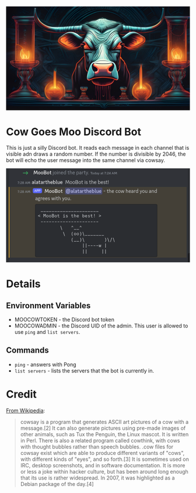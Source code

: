 ![Cow Goes Moo Banner](CowGoesMooBanner.jpg)
# Cow Goes Moo Discord Bot
This is just a silly Discord bot. It reads each message in each channel that is visible adn draws a random number. If the number is divisible by 2046, the bot will echo the user message into the same channel via cowsay.

![Cow Goes Moo is the best!](CowGoesMooIsTheBest.png)

# Details
## Environment Variables
* MOOCOWTOKEN - the Discord bot token
* MOOCOWADMIN - the Discord UID of the admin.  This user is allowed to use `ping` and `list servers`.

## Commands
* `ping` - answers with Pong
* `list servers` - lists the servers that the bot is currently in.

# Credit
[From Wikipedia](https://en.wikipedia.org/wiki/Cowsay):
> cowsay is a program that generates ASCII art pictures of a cow with a message.[2] It can also generate pictures using pre-made images of other animals, such as Tux the Penguin, the Linux mascot. It is written in Perl. There is also a related program called cowthink, with cows with thought bubbles rather than speech bubbles. .cow files for cowsay exist which are able to produce different variants of "cows", with different kinds of "eyes", and so forth.[3] It is sometimes used on IRC, desktop screenshots, and in software documentation. It is more or less a joke within hacker culture, but has been around long enough that its use is rather widespread. In 2007, it was highlighted as a Debian package of the day.[4] 
